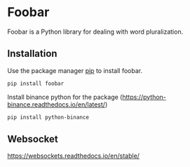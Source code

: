 # Foobar

Foobar is a Python library for dealing with word pluralization.

## Installation

Use the package manager [pip](https://pip.pypa.io/en/stable/) to install foobar.

```bash
pip install foobar
```

Install binance python for the package (https://python-binance.readthedocs.io/en/latest/)

```bash
pip install python-binance
```


## Websocket

https://websockets.readthedocs.io/en/stable/